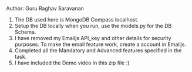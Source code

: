 Author: Guru Raghav Saravanan
1. The DB used here is MongoDB Compass localhost.
2. Setup the DB locally when you run, use the models.py for the DB Schema.
3. I have removed my Emailjs API_key and other details for security purposes. To make the email feature work, create a account in Emailjs.
4. Completed all the Mandatory and Advanced features specified in the task.
5. I have included the Demo video in this zip file :)
